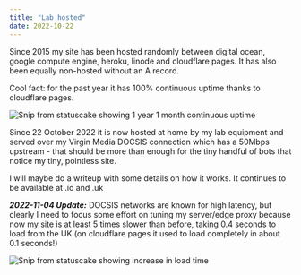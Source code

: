 ```yaml
---
title: "Lab hosted"
date: 2022-10-22
---
```


Since 2015 my site has been hosted randomly between digital ocean, google compute engine, heroku, linode and cloudflare pages. It has also been equally non-hosted without an A record. 

Cool fact: for the past year it has 100% continuous uptime thanks to cloudflare pages.

![Snip from statuscake showing 1 year 1 month continuous uptime](/asset/lab-hosted/statuscake.png)

Since 22 October 2022 it is now hosted at home by my lab equipment and served over my Virgin Media DOCSIS connection which has a 50Mbps upstream - that should be more than enough for the tiny handful of bots that notice my tiny, pointless site.

I will maybe do a writeup with some details on how it works. It continues to be available at .io and .uk

***2022-11-04 Update:*** DOCSIS networks are known for high latency, but clearly I need to focus some effort on tuning my server/edge proxy because now my site is at least 5 times slower than before, taking 0.4 seconds to load from the UK (on cloudflare pages it used to load completely in about 0.1 seconds!)

![Snip from statuscake showing increase in load time](/asset/lab-hosted/statuscake2.png)